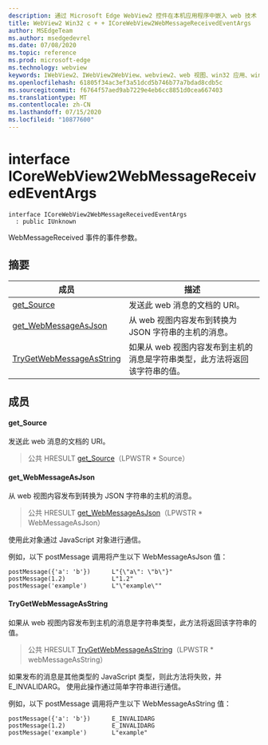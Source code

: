 ```yaml
---
description: 通过 Microsoft Edge WebView2 控件在本机应用程序中嵌入 web 技术（HTML、CSS 和 JavaScript）
title: WebView2 Win32 c + + ICoreWebView2WebMessageReceivedEventArgs
author: MSEdgeTeam
ms.author: msedgedevrel
ms.date: 07/08/2020
ms.topic: reference
ms.prod: microsoft-edge
ms.technology: webview
keywords: IWebView2、IWebView2WebView、webview2、web 视图、win32 应用、win32、edge、ICoreWebView2、ICoreWebView2Controller、浏览器控件、边缘 html、ICoreWebView2WebMessageReceivedEventArgs
ms.openlocfilehash: 61805f34ac3ef3a51dcd5b746b77a7bdad8cdb5c
ms.sourcegitcommit: f6764f57aed9ab7229e4eb6cc8851d0cea667403
ms.translationtype: MT
ms.contentlocale: zh-CN
ms.lasthandoff: 07/15/2020
ms.locfileid: "10877600"
---
```

# interface ICoreWebView2WebMessageReceivedEventArgs 

```
interface ICoreWebView2WebMessageReceivedEventArgs
  : public IUnknown
```

WebMessageReceived 事件的事件参数。

## 摘要

 成员                        | 描述
--------------------------------|---------------------------------------------
[get_Source](#get_source) | 发送此 web 消息的文档的 URI。
[get_WebMessageAsJson](#get_webmessageasjson) | 从 web 视图内容发布到转换为 JSON 字符串的主机的消息。
[TryGetWebMessageAsString](#trygetwebmessageasstring) | 如果从 web 视图内容发布到主机的消息是字符串类型，此方法将返回该字符串的值。

## 成员

#### get_Source 

发送此 web 消息的文档的 URI。

> 公共 HRESULT [get_Source](#get_source)（LPWSTR * Source）

#### get_WebMessageAsJson 

从 web 视图内容发布到转换为 JSON 字符串的主机的消息。

> 公共 HRESULT [get_WebMessageAsJson](#get_webmessageasjson)（LPWSTR * WebMessageAsJson）

使用此对象通过 JavaScript 对象进行通信。

例如，以下 postMessage 调用将产生以下 WebMessageAsJson 值：

```
postMessage({'a': 'b'})      L"{\"a\": \"b\"}"
postMessage(1.2)             L"1.2"
postMessage('example')       L"\"example\""
```

#### TryGetWebMessageAsString 

如果从 web 视图内容发布到主机的消息是字符串类型，此方法将返回该字符串的值。

> 公共 HRESULT [TryGetWebMessageAsString](#trygetwebmessageasstring)（LPWSTR * webMessageAsString）

如果发布的消息是其他类型的 JavaScript 类型，则此方法将失败，并 E_INVALIDARG。 使用此操作通过简单字符串进行通信。

例如，以下 postMessage 调用将产生以下 WebMessageAsString 值：

```
postMessage({'a': 'b'})      E_INVALIDARG
postMessage(1.2)             E_INVALIDARG
postMessage('example')       L"example"
```

